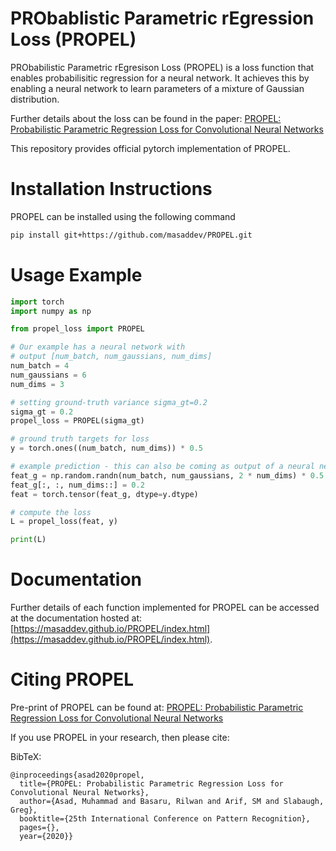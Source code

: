 # PRObablistic Parametric rEgression Loss (PROPEL) 
PRObabilistic Parametric rEgresison Loss (PROPEL) is a loss function that enables probabilisitic regression for a neural network. It achieves this by enabling a neural network to learn parameters of a mixture of Gaussian distribution. 

Further details about the loss can be found in the paper: [PROPEL: Probabilistic Parametric Regression Loss for Convolutional Neural Networks](https://arxiv.org/pdf/1807.10937.pdf)

This repository provides official pytorch implementation of PROPEL. 

# Installation Instructions
PROPEL can be installed using the following command 
```bash
pip install git+https://github.com/masaddev/PROPEL.git
```

# Usage Example
```python
import torch
import numpy as np

from propel_loss import PROPEL

# Our example has a neural network with
# output [num_batch, num_gaussians, num_dims]
num_batch = 4
num_gaussians = 6
num_dims = 3

# setting ground-truth variance sigma_gt=0.2
sigma_gt = 0.2
propel_loss = PROPEL(sigma_gt)

# ground truth targets for loss
y = torch.ones((num_batch, num_dims)) * 0.5

# example prediction - this can also be coming as output of a neural network
feat_g = np.random.randn(num_batch, num_gaussians, 2 * num_dims) * 0.5
feat_g[:, :, num_dims::] = 0.2
feat = torch.tensor(feat_g, dtype=y.dtype)

# compute the loss
L = propel_loss(feat, y)

print(L)
```
# Documentation
Further details of each function implemented for PROPEL can be accessed at the documentation hosted at: [https://masaddev.github.io/PROPEL/index.html](https://masaddev.github.io/PROPEL/index.html). 

# Citing PROPEL
Pre-print of PROPEL can be found at: [PROPEL: Probabilistic Parametric Regression Loss for Convolutional Neural Networks](https://arxiv.org/pdf/1807.10937.pdf)

If you use PROPEL in your research, then please cite:

BibTeX:
```
@inproceedings{asad2020propel,
  title={PROPEL: Probabilistic Parametric Regression Loss for Convolutional Neural Networks},
  author={Asad, Muhammad and Basaru, Rilwan and Arif, SM and Slabaugh, Greg},
  booktitle={25th International Conference on Pattern Recognition},
  pages={},
  year={2020}}
```

